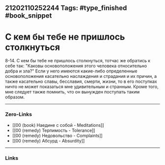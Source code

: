 21202110252244
Tags: #type_finished #book_snippet 
---
#  С кем бы тебе не пришлось столкнуться

 8-14. С кем бы тебе не пришлось столкнуться, тотчас же обратись к себе так: "Каковы основоположения этого человека относительно добра и зла?" Если у него имеются какие-либо определенные основоположения касательно наслаждения и страдания и их причин, а также касательно славы, бесславия, смерти, жизни, то в его поступках ничто не может показаться мне удивительным и странным. Кроме того, мне следует также помнить, что он вынужден поступать таким образом. 

---
### Zero-Links
 - [[00 (book) Наедине с собой - Meditations]]
 - [[00 (remedy) Терпимость - Tolerance]]
 - [[00 (remedy) Недовольство - Complaints]]
 - [[00 (remedy) Абсурд - Absurdity]]
---
### Links
